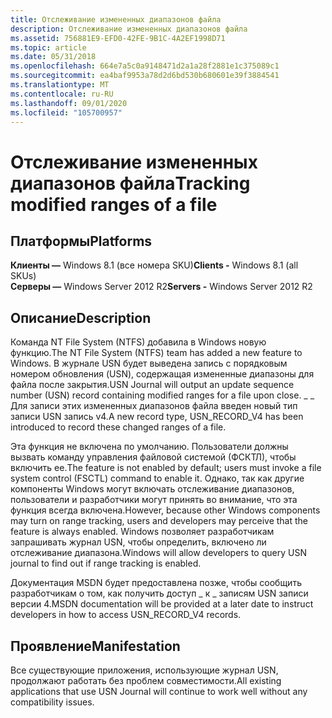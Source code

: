 ```yaml
---
title: Отслеживание измененных диапазонов файла
description: Отслеживание измененных диапазонов файла
ms.assetid: 756881E9-EFD0-42FE-9B1C-4A2EF1998D71
ms.topic: article
ms.date: 05/31/2018
ms.openlocfilehash: 664e7a5c0a9148471d2a1a28f2881e1c375089c1
ms.sourcegitcommit: ea4baf9953a78d2d6bd530b680601e39f3884541
ms.translationtype: MT
ms.contentlocale: ru-RU
ms.lasthandoff: 09/01/2020
ms.locfileid: "105700957"
---
```

# <a name="tracking-modified-ranges-of-a-file"></a><span data-ttu-id="21d9d-103">Отслеживание измененных диапазонов файла</span><span class="sxs-lookup"><span data-stu-id="21d9d-103">Tracking modified ranges of a file</span></span>

## <a name="platforms"></a><span data-ttu-id="21d9d-104">Платформы</span><span class="sxs-lookup"><span data-stu-id="21d9d-104">Platforms</span></span>

<span data-ttu-id="21d9d-105">**Клиенты —** Windows 8.1 (все номера SKU)</span><span class="sxs-lookup"><span data-stu-id="21d9d-105">**Clients -** Windows 8.1 (all SKUs)</span></span>  
<span data-ttu-id="21d9d-106">**Серверы —** Windows Server 2012 R2</span><span class="sxs-lookup"><span data-stu-id="21d9d-106">**Servers -** Windows Server 2012 R2</span></span>  

## <a name="description"></a><span data-ttu-id="21d9d-107">Описание</span><span class="sxs-lookup"><span data-stu-id="21d9d-107">Description</span></span>

<span data-ttu-id="21d9d-108">Команда NT File System (NTFS) добавила в Windows новую функцию.</span><span class="sxs-lookup"><span data-stu-id="21d9d-108">The NT File System (NTFS) team has added a new feature to Windows.</span></span> <span data-ttu-id="21d9d-109">В журнале USN будет выведена запись с порядковым номером обновления (USN), содержащая измененные диапазоны для файла после закрытия.</span><span class="sxs-lookup"><span data-stu-id="21d9d-109">USN Journal will output an update sequence number (USN) record containing modified ranges for a file upon close.</span></span> <span data-ttu-id="21d9d-110">\_ \_ Для записи этих измененных диапазонов файла введен новый тип записи USN запись v4.</span><span class="sxs-lookup"><span data-stu-id="21d9d-110">A new record type, USN\_RECORD\_V4 has been introduced to record these changed ranges of a file.</span></span>

<span data-ttu-id="21d9d-111">Эта функция не включена по умолчанию. Пользователи должны вызвать команду управления файловой системой (ФСКТЛ), чтобы включить ее.</span><span class="sxs-lookup"><span data-stu-id="21d9d-111">The feature is not enabled by default; users must invoke a file system control (FSCTL) command to enable it.</span></span> <span data-ttu-id="21d9d-112">Однако, так как другие компоненты Windows могут включать отслеживание диапазонов, пользователи и разработчики могут принять во внимание, что эта функция всегда включена.</span><span class="sxs-lookup"><span data-stu-id="21d9d-112">However, because other Windows components may turn on range tracking, users and developers may perceive that the feature is always enabled.</span></span> <span data-ttu-id="21d9d-113">Windows позволяет разработчикам запрашивать журнал USN, чтобы определить, включено ли отслеживание диапазона.</span><span class="sxs-lookup"><span data-stu-id="21d9d-113">Windows will allow developers to query USN journal to find out if range tracking is enabled.</span></span>

<span data-ttu-id="21d9d-114">Документация MSDN будет предоставлена позже, чтобы сообщить разработчикам о том, как получить доступ \_ к \_ записям USN записи версии 4.</span><span class="sxs-lookup"><span data-stu-id="21d9d-114">MSDN documentation will be provided at a later date to instruct developers in how to access USN\_RECORD\_V4 records.</span></span>

## <a name="manifestation"></a><span data-ttu-id="21d9d-115">Проявление</span><span class="sxs-lookup"><span data-stu-id="21d9d-115">Manifestation</span></span>

<span data-ttu-id="21d9d-116">Все существующие приложения, использующие журнал USN, продолжают работать без проблем совместимости.</span><span class="sxs-lookup"><span data-stu-id="21d9d-116">All existing applications that use USN Journal will continue to work well without any compatibility issues.</span></span>

 

 




